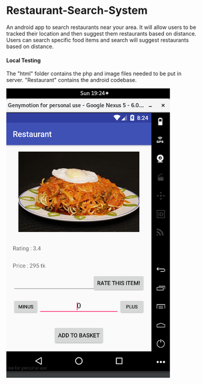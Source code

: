 # Restaurant-Search-System
An android app to search restaurants near your area. It will allow users to be tracked their location and then suggest them restaurants based on distance. Users can search specific food items and search will suggest restaurants based on distance.

#### Local Testing
The "html" folder contains the php and image files needed to be put in server.
"Restaurant" contains the android codebase.

<!---![alt text](https://github.com/kfoozminus/Restaurant-Search-System/blob/master/Sample%20Screenshots/1.png) </br> -->
<!---![alt text](https://github.com/kfoozminus/Restaurant-Search-System/blob/master/Sample%20Screenshots/2.png) </br> -->
<!---![alt text](https://github.com/kfoozminus/Restaurant-Search-System/blob/master/Sample%20Screenshots/3.png) </br> -->
<!---![alt text](https://github.com/kfoozminus/Restaurant-Search-System/blob/master/Sample%20Screenshots/4.png) </br> -->
![alt text](https://github.com/kfoozminus/Restaurant-Search-System/blob/master/Sample%20Screenshots/5.png) </br>

